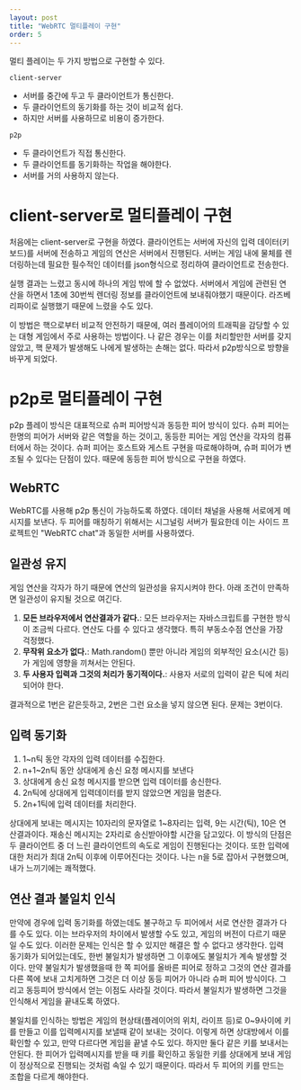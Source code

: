 ```yaml
---
layout: post
title: "WebRTC 멀티플레이 구현"
order: 5
---
```


멀티 플레이는 두 가지 방법으로 구현할 수 있다.

`client-server`
* 서버를 중간에 두고 두 클라이언트가 통신한다.
* 두 클라이언트의 동기화를 하는 것이 비교적 쉽다.
* 하지만 서버를 사용하므로 비용이 증가한다.

`p2p` 
* 두 클라이언트가 직접 통신한다.
* 두 클라이언트를 동기화하는 작업을 해야한다.
* 서버를 거의 사용하지 않는다.

# client-server로 멀티플레이 구현

처음에는 client-server로 구현을 하였다. 클라이언트는 서버에 자신의 입력 데이터(키보드)를 서버에 전송하고 게임의 연산은 서버에서 진행된다. 서버는 게임 내에 물체를 렌더링하는데 필요한 필수적인 데이터를 json형식으로 정리하여 클라이언트로 전송한다.

실행 결과는 느렸고 동시에 하나의 게임 밖에 할 수 없었다. 서버에서 게임에 관련된 연산을 하면서 1초에 30번씩 렌더링 정보를 클라이언트에 보내줘야했기 때문이다. 라즈베리파이로 실행했기 때문에 느렸을 수도 있다.

이 방법은 핵으로부터 비교적 안전하기 때문에, 여러 플레이어의 트래픽을 감당할 수 있는 대형 게임에서 주로 사용하는 방법이다. 나 같은 경우는 이를 처리할만한 서버를 갖지 않았고, 핵 문제가 발생해도 나에게 발생하는 손해는 없다. 따라서 p2p방식으로 방향을 바꾸게 되었다. 


# p2p로 멀티플레이 구현

p2p 플레이 방식은 대표적으로 슈퍼 피어방식과 동등한 피어 방식이 있다. 슈퍼 피어는 한명의 피어가 서버와 같은 역할을 하는 것이고, 동등한 피어는 게임 연산을 각자의 컴퓨터에서 하는 것이다. 슈퍼 피어는 호스트와 게스트 구현을 따로해야하며, 슈퍼 피어가 변조될 수 있다는 단점이 있다. 때문에 동등한 피어 방식으로 구현을 하였다.

## WebRTC

WebRTC를 사용해 p2p 통신이 가능하도록 하였다. 데이터 채널을 사용해 서로에게 메시지를 보낸다. 두 피어를 매칭하기 위해서는 시그널링 서버가 필요한데 이는 사이드 프로젝트인 "WebRTC chat"과 동일한 서버를 사용하였다.

## 일관성 유지

게임 연산을 각자가 하기 때문에 연산의 일관성을 유지시켜야 한다. 아래 조건이 만족하면 일관성이 유지될 것으로 여긴다.

1. **모든 브라우저에서 연산결과가 같다.**: 모든 브라우저는 자바스크립트를 구현한 방식이 조금씩 다르다. 연산도 다를 수 있다고 생각했다. 특히 부동소수점 연산을 가장 걱정했다.
2. **무작위 요소가 없다.**: Math.random() 뿐만 아니라 게임의 외부적인 요소(시간 등)가 게임에 영향을 끼쳐서는 안된다.
3. **두 사용자 입력과 그것의 처리가 동기적이다.**: 사용자 서로의 입력이 같은 틱에 처리되어야 한다.

결과적으로 1번은 같은듯하고, 2번은 그런 요소을 넣지 않으면 된다. 문제는 3번이다.

## 입력 동기화

1. 1~n틱 동안 각자의 입력 데이터를 수집한다.
2. n+1~2n틱 동안 상대에게 송신 요청 메시지를 보낸다
2. 상대에게 송신 요청 메시지를 받으면 입력 데이터를 송신한다.
3. 2n틱에 상대에게 입력데이터를 받지 않았으면 게임을 멈춘다.
4. 2n+1틱에 입력 데이터를 처리한다.

상대에게 보내는 메시지는 10자리의 문자열로 1~8자리는 입력, 9는 시간(틱), 10은 연산결과이다. 재송신 메시지는 2자리로 송신받아야할 시간을 담고있다. 이 방식의 단점은 두 클라이언트 중 더 느린 클라이언트의 속도로 게임이 진행된다는 것이다. 또한 입력에 대한 처리가 최대 2n틱 이후에 이루어진다는 것이다. 나는 n을 5로 잡아서 구현했으며, 내가 느끼기에는 쾌적했다.
 
## 연산 결과 불일치 인식

만약에 경우에 입력 동기화를 하였는데도 불구하고 두 피어에서 서로 연산한 결과가 다를 수도 있다. 이는 브라우저의 차이에서 발생할 수도 있고, 게임의 버전이 다르기 때문일 수도 있다. 이러한 문제는 인식은 할 수 있지만 해결은 할 수 없다고 생각한다. 입력 동기화가 되어있는데도, 한번 불일치가 발생하면 그 이후에도 불일치가 계속 발생할 것이다. 만약 불일치가 발생했을때 한 쪽 피어를 올바른 피어로 정하고 그것의 연산 결과를 다른 쪽에 보내 고치게하면 그것은 더 이상 동등 피어가 아니라 슈퍼 피어 방식이다. 그리고 동등피어 방식에서 얻는 이점도 사라질 것이다. 따라서 불일치가 발생하면 그것을 인식해서 게임을 끝내도록 하였다. 

불일치를 인식하는 방법은 게임의 현상태(플레이어의 위치, 라이프 등)로 0~9사이에 키를 만들고 이를 입력메시지를 보낼때 같이 보내는 것이다. 이렇게 하면 상대방에서 이를 확인할 수 있고, 만약 다르다면 게임을 끝낼 수도 있다. 하지만 둘다 같은 키를 보내서는 안된다. 한 피어가 입력메시지를 받을 때 키를 확인하고 동일한 키를 상대에게 보내 게임이 정상적으로 진행되는 것처럼 속일 수 있기 때문이다. 따라서 두 피어의 키를 만드는 조합을 다르게 해야한다.
